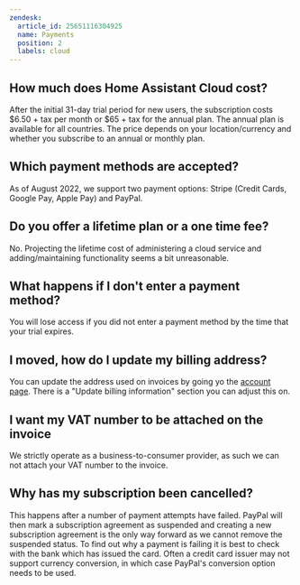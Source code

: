 ```yaml
---
zendesk:
  article_id: 25651116304925
  name: Payments
  position: 2
  labels: cloud
---
```


## How much does Home Assistant Cloud cost?

After the initial 31-day trial period for new users, the subscription costs $6.50 + tax per month or $65 + tax for the annual plan. The annual plan is available for all countries. The price depends on your location/currency and whether you subscribe to an annual or monthly plan.

## Which payment methods are accepted?

As of August 2022, we support two payment options: Stripe (Credit Cards, Google Pay, Apple Pay) and PayPal.

## Do you offer a lifetime plan or a one time fee?

No. Projecting the lifetime cost of administering a cloud service and adding/maintaining functionality seems a bit unreasonable.

## What happens if I don't enter a payment method?

You will lose access if you did not enter a payment method by the time that your trial expires.

## I moved, how do I update my billing address?

You can update the address used on invoices by going yo the [account page](https://account.nabucasa.com/). There is a "Update billing information" section you can adjust this on.

## I want my VAT number to be attached on the invoice

We strictly operate as a business-to-consumer provider, as such we can not attach your VAT number to the invoice.

## Why has my subscription been cancelled?

This happens after a number of payment attempts have failed. PayPal will then mark a subscription agreement as suspended and creating a new subscription agreement is the only way forward as we cannot remove the suspended status. To find out why a payment is failing it is best to check with the bank which has issued the card. Often a credit card issuer may not support currency conversion, in which case PayPal's conversion option needs to be used.
